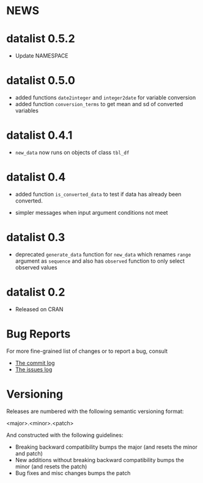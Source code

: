 # NEWS

# datalist 0.5.2

- Update NAMESPACE

# datalist 0.5.0

- added functions `date2integer` and `integer2date` for variable conversion
- added function `conversion_terms` to get mean and sd of converted variables

# datalist 0.4.1

- `new_data` now runs on objects of class `tbl_df`

# datalist 0.4

* added function `is_converted_data` to test if data has already been converted.

* simpler messages when input argument conditions not meet

# datalist 0.3

* deprecated `generate_data` function for `new_data` which renames `range` argument
as `sequence` and also has `observed` function to only select observed values

# datalist 0.2

* Released on CRAN

# Bug Reports 

For more fine-grained list of changes or to report a bug, consult 

* [The commit log](https://github.com/joethorley/datalist/commits/master)
* [The issues log](https://github.com/joethorley/datalist/issues)

# Versioning

Releases are numbered with the following semantic versioning format:

\<major\>.\<minor\>.\<patch\>

And constructed with the following guidelines:

* Breaking backward compatibility bumps the major (and resets the minor 
  and patch)
* New additions without breaking backward compatibility bumps the minor 
  (and resets the patch)
* Bug fixes and misc changes bumps the patch
